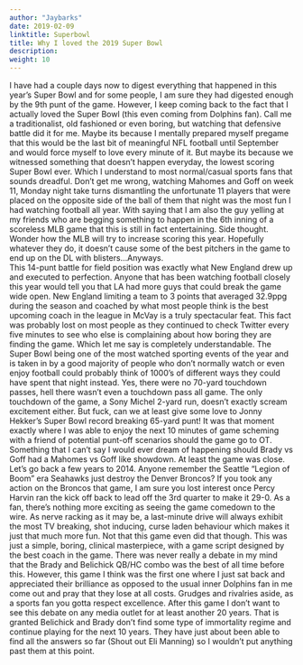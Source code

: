 ```yaml
---
author: "Jaybarks"
date: 2019-02-09
linktitle: Superbowl
title: Why I loved the 2019 Super Bowl
description:
weight: 10
---
```


I have had a couple days now to digest everything that happened in this year’s Super Bowl and for some people, I am sure they had digested enough by the 9th punt of the game. However, I keep coming back to the fact that I actually loved the Super Bowl (this even coming from Dolphins fan). Call me a traditionalist, old fashioned or even boring, but watching that defensive battle did it for me. Maybe its because I mentally prepared myself pregame that this would be the last bit of meaningful NFL football until September and would force myself to love every minute of it. But maybe its because we witnessed something that doesn’t happen everyday, the lowest scoring Super Bowl ever. Which I understand to most normal/casual sports fans that sounds dreadful. Don’t get me wrong, watching Mahomes and Goff on week 11, Monday night take turns dismantling the unfortunate 11 players that were placed on the opposite side of the ball of them that night was the most fun I had watching football all year. With saying that I am also the guy yelling at my friends who are begging something to happen in the 6th inning of a scoreless MLB game that this is still in fact entertaining. Side thought. Wonder how the MLB will try to increase scoring this year. Hopefully whatever they do, it doesn’t cause some of the best pitchers in the game to end up on the DL with blisters…Anyways.  
This 14-punt battle for field position was exactly what New England drew up and executed to perfection. Anyone that has been watching football closely this year would tell you that LA had more guys that could break the game wide open. New England limiting a team to 3 points that averaged 32.9ppg during the season and coached by what most people think is the best upcoming coach in the league in McVay is a truly spectacular feat. This fact was probably lost on most people as they continued to check Twitter every five minutes to see who else is complaining about how boring they are finding the game. Which let me say is completely understandable. The Super Bowl being one of the most watched sporting events of the year and is taken in by a good majority of people who don’t normally watch or even enjoy football could probably think of 1000’s of different ways they could have spent that night instead. Yes, there were no 70-yard touchdown passes, hell there wasn’t even a touchdown pass all game. The only touchdown of the game, a Sony Michel 2-yard run, doesn’t exactly scream excitement either. But fuck, can we at least give some love to Jonny Hekker’s Super Bowl record breaking 65-yard punt! It was that moment exactly where I was able to enjoy the next 10 minutes of game scheming with a friend of potential punt-off scenarios should the game go to OT. Something that I can’t say I would ever dream of happening should Brady vs Goff had a Mahomes vs Goff like showdown.
At least the game was close. Let’s go back a few years to 2014. Anyone remember the Seattle “Legion of Boom” era Seahawks just destroy the Denver Broncos? If you took any action on the Broncos that game, I am sure you lost interest once Percy Harvin ran the kick off back to lead off the 3rd quarter to make it 29-0. As a fan, there’s nothing more exciting as seeing the game comedown to the wire. As nerve racking as it may be, a last-minute drive will always exhibit the most TV breaking, shot inducing, curse laden behaviour which makes it just that much more fun. Not that this game even did that though. This was just a simple, boring, clinical masterpiece, with a game script designed by the best coach in the game.
There was never really a debate in my mind that the Brady and Belichick QB/HC combo was the best of all time before this. However, this game I think was the first one where I just sat back and appreciated their brilliance as opposed to the usual inner Dolphins fan in me come out and pray that they lose at all costs. Grudges and rivalries aside, as a sports fan you gotta respect excellence. After this game I don’t want to see this debate on any media outlet for at least another 20 years. That is granted Belichick and Brady don’t find some type of immortality regime and continue playing for the next 10 years. They have just about been able to find all the answers so far (Shout out Eli Manning) so I wouldn’t put anything past them at this point.
